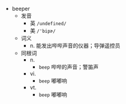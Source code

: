 - beeper
  - 发音
    - 英 `/undefined/`
    - 美 `/'bipɚ/`
  - 词义
    - n. 能发出哔哔声音的仪器；导弹遥控员
  - 同根词
    - n.
      - `beep` 哔哔的声音；警笛声
    - vi.
      - `beep` 嘟嘟响
    - vt.
      - `beep` 嘟嘟响
